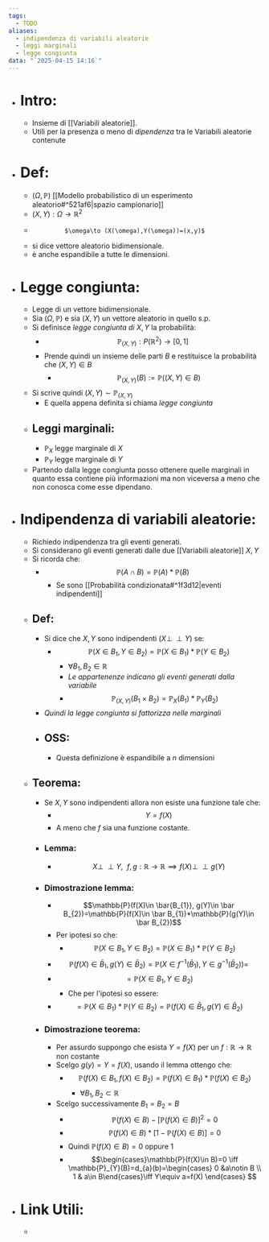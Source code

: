 ```yaml
---
tags:
  - TODO
aliases:
  - indipendenza di variabili aleatorie
  - leggi marginali
  - legge congiunta
data: "`2025-04-15 14:16`"
---
```

- # Intro: 
	- Insieme di [[Variabili aleatorie]].
	- Utili per la presenza o meno di _dipendenza_ tra le Variabili aleatorie contenute
- # Def:
	- $(\Omega, \mathbb{P})$ [[Modello probabilistico di un esperimento aleatorio#^521af6|spazio campionario]]
	- $(X,Y):\Omega \to \mathbb{R}^{2}$
	-              $\omega\to (X(\omega),Y(\omega))=(x,y)$
	- si dice vettore aleatorio bidimensionale.
	- è anche espandibile a tutte le dimensioni.
- # Legge congiunta:
	- Legge di un vettore bidimensionale.
	- Sia $(\Omega, \mathbb{P})$ e sia $(X,Y)$ un vettore aleatorio in quello s.p.
	- Si definisce _legge congiunta di_ $X,Y$ la probabilità:
		- $$\mathbb{P}_{(X,Y)}: P(\mathbb{R}^{2})\to [0,1]$$
		- Prende quindi un insieme delle parti $B$ e restituisce la probabilità che $(X,Y)\in B$
			- $$\mathbb{P}_{(X,Y)}(B):=\mathbb{P}((X,Y)\in B)$$
	- Si scrive quindi $(X,Y)\sim \mathbb{P}_{(X,Y)}$
		- E quella appena definita si chiama _legge congiunta_
	- ## Leggi marginali:
		- $\mathbb{P}_{X}$ legge marginale di $X$
		- $\mathbb{P}_{Y}$ legge marginale di $Y$
	- Partendo dalla legge congiunta posso ottenere quelle marginali in quanto essa contiene più informazioni ma non viceversa a meno che non conosca come esse dipendano.
- # Indipendenza di variabili aleatorie:
	- Richiedo indipendenza tra gli eventi generati.
	- Si considerano gli eventi generati dalle due [[Variabili aleatorie]] $X,Y$
	- Si ricorda che:
		- $$\mathbb{P}(A\cap B)=\mathbb{P}(A)*\mathbb{P}(B)$$
			- Se sono [[Probabilità condizionata#^1f3d12|eventi indipendenti]]
	- ## Def:
		- Si dice che $X,Y$ sono indipendenti ($X \perp\!\!\!\perp Y$) se:
			- $$\mathbb{P}(X\in B_{1}, Y\in B_{2})=\mathbb{P}(X\in B_{1})*\mathbb{P}(Y\in B_{2})$$
				- $\forall B_{1},B_{2} \in \mathbb{R}$
				- _Le appartenenze indicano gli eventi generati dalla variabile_
				- $$\mathbb{P}_{(X,Y)}(B_{1}\times B_{2})=\mathbb{P}_{X}(B_{1})*\mathbb{P}_{Y}(B_{2})$$
		- _Quindi la legge congiunta si fattorizza nelle marginali_
		- ## OSS:
			- Questa definizione è espandibile a $n$ dimensioni
	- ## Teorema:
		- Se $X,Y$ sono indipendenti allora non esiste una funzione tale che:
			- $$Y=f(X)$$
			- A meno che $f$ sia una funzione costante.
		- ### Lemma:
			- $$X \perp\!\!\!\perp Y, \ \ f,g:\mathbb{R}\to \mathbb{R} \implies f(X) \perp\!\!\!\perp g(Y)$$
		- ### Dimostrazione lemma:
			- $$\mathbb{P}(f(X)\in \bar{B_{1}}, g(Y)\in \bar B_{2})=\mathbb{P}(f(X)\in \bar B_{1})*\mathbb{P}(g(Y)\in \bar B_{2})$$
			- Per ipotesi so che:
				- $$\mathbb{P}(X\in B_{1}, Y\in B_{2})=\mathbb{P}(X\in B_{1})*\mathbb{P}(Y\in B_{2})$$
			- $$\mathbb{P}(f(X)\in \bar B_{1}, g(Y)\in \bar B_{2})= \mathbb{P}(X\in f^{-1}(\bar B_{1}), Y\in g^{-1}(\bar B_{2}))=$$
			- $$=\mathbb{P}(X\in B_{1}, Y\in B_{2})$$
				- Che per l'ipotesi so essere:
			- $$=\mathbb{P}(X\in B_{1})*\mathbb{P}(Y\in B_{2})= \mathbb{P}(f(X)\in \bar B_{1}, g(Y)\in \bar B_{2})$$
		- ### Dimostrazione teorema:
			- Per assurdo suppongo che esista $Y=f(X)$ per un $f:\mathbb{R}\to \mathbb{R}$ non costante
			- Scelgo $g(y)=Y=f(X)$, usando il lemma ottengo che:
				- $$\mathbb{P}(f(X)\in B_{1}, f(X)\in B_{2})= \mathbb{P}(f(X)\in B_{1})*\mathbb{P}(f(X)\in B_{2})$$
					- $\forall B_{1}, B_{2} \subset \mathbb{R}$
			- Scelgo successivamente $B_{1}=B_2 =B$
				- $$\mathbb{P}(f(X)\in B)-[\mathbb{P}(f(X)\in B)]^{2}=0$$
				- $$\mathbb{P}(f(X)\in B)*[1-\mathbb{P}(f(X)\in B)]=0$$
				- Quindi $\mathbb{P}(f(X)\in B)=0$ oppure 1
				- $$\begin{cases}\mathbb{P}(f(X)\in B)=0 \iff \mathbb{P}_{Y}(B)=d_{a}(b)=\begin{cases} 0 &a\notin B \\ 1 & a\in B\end{cases}\iff Y\equiv a=f(X)  \end{cases} $$
- # Link Utili:
	- 
